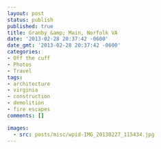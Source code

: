 ```yaml
---
layout: post
status: publish
published: true
title: Granby &amp; Main, Norfolk VA
date: '2013-02-28 20:37:42 -0600'
date_gmt: '2013-02-28 20:37:42 -0600'
categories:
- Off the cuff
- Photos
- Travel
tags:
- architecture
- virginia
- construction
- demolition
- fire escapes
comments: []

images:
  - src: posts/misc/wpid-IMG_20130227_115434.jpg
---
```


